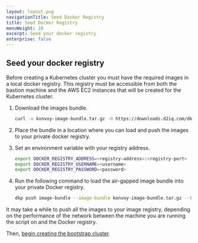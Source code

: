 ```yaml
---
layout: layout.pug
navigationTitle: Seed Docker Registry
title: Seed Docker Registry
menuWeight: 10
excerpt: Seed your docker registry
enterprise: false
---
```


## Seed your docker registry

Before creating a Kubernetes cluster you must have the required images in a local docker registry. This registry must be accessible from both the bastion machine and the AWS EC2 instances that will be created for the Kubernetes cluster.

1.  Download the images bundle.

    ```bash
    curl -o konvoy-image-bundle.tar.gz -O https://downloads.d2iq.com/dkp/v2.3.0/konvoy_image_bundle_v2.3.0_linux_amd64.tar.gz
    ```

1.  Place the bundle in a location where you can load and push the images to your private docker registry.

1.  Set an environment variable with your registry address.

    ```bash
    export DOCKER_REGISTRY_ADDRESS=<registry-address>:<registry-port>
    export DOCKER_REGISTRY_USERNAME=<username>
    export DOCKER_REGISTRY_PASSWORD=<password>
    ```

2.  Run the following command to load the air-gapped image bundle into your private Docker registry.

    ```bash
    dkp push image-bundle --image-bundle konvoy-image-bundle.tar.gz --to-registry $DOCKER_REGISTRY_ADDRESS --to-registry-username $DOCKER_REGISTRY_USERNAME --to-registry-password $DOCKER_REGISTRY_PASSWORD
    ```

It may take a while to push all the images to your image registry, depending on the performance of the network between the machine you are running the script on and the Docker registry.


Then, [begin creating the bootstrap cluster][bootstrap].

[bootstrap]: ../bootstrap

